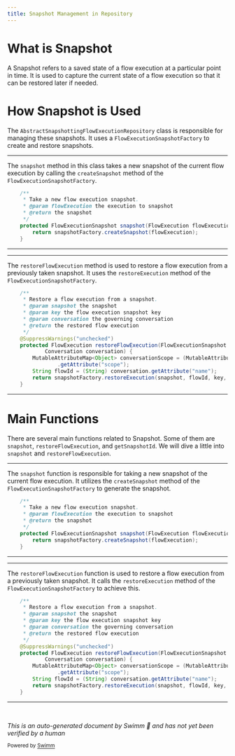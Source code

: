 ```yaml
---
title: Snapshot Management in Repository
---
```

# What is Snapshot

A Snapshot refers to a saved state of a flow execution at a particular point in time. It is used to capture the current state of a flow execution so that it can be restored later if needed.

# How Snapshot is Used

The <SwmToken path="spring-webflow/src/main/java/org/springframework/webflow/execution/repository/snapshot/AbstractSnapshottingFlowExecutionRepository.java" pos="34:6:6" line-data="public abstract class AbstractSnapshottingFlowExecutionRepository extends AbstractFlowExecutionRepository {">`AbstractSnapshottingFlowExecutionRepository`</SwmToken> class is responsible for managing these snapshots. It uses a <SwmToken path="spring-webflow/src/main/java/org/springframework/webflow/execution/repository/snapshot/AbstractSnapshottingFlowExecutionRepository.java" pos="30:29:29" line-data=" * Base class for repositories that take flow execution snapshots using a {@link FlowExecutionSnapshotFactory}.">`FlowExecutionSnapshotFactory`</SwmToken> to create and restore snapshots.

<SwmSnippet path="/spring-webflow/src/main/java/org/springframework/webflow/execution/repository/snapshot/AbstractSnapshottingFlowExecutionRepository.java" line="69">

---

The <SwmToken path="spring-webflow/src/main/java/org/springframework/webflow/execution/repository/snapshot/AbstractSnapshottingFlowExecutionRepository.java" pos="70:13:13" line-data="	 * Take a new flow execution snapshot.">`snapshot`</SwmToken> method in this class takes a new snapshot of the current flow execution by calling the <SwmToken path="spring-webflow/src/main/java/org/springframework/webflow/execution/repository/snapshot/AbstractSnapshottingFlowExecutionRepository.java" pos="75:5:5" line-data="		return snapshotFactory.createSnapshot(flowExecution);">`createSnapshot`</SwmToken> method of the <SwmToken path="spring-webflow/src/main/java/org/springframework/webflow/execution/repository/snapshot/AbstractSnapshottingFlowExecutionRepository.java" pos="30:29:29" line-data=" * Base class for repositories that take flow execution snapshots using a {@link FlowExecutionSnapshotFactory}.">`FlowExecutionSnapshotFactory`</SwmToken>.

```java
	/**
	 * Take a new flow execution snapshot.
	 * @param flowExecution the execution to snapshot
	 * @return the snapshot
	 */
	protected FlowExecutionSnapshot snapshot(FlowExecution flowExecution) {
		return snapshotFactory.createSnapshot(flowExecution);
	}
```

---

</SwmSnippet>

<SwmSnippet path="/spring-webflow/src/main/java/org/springframework/webflow/execution/repository/snapshot/AbstractSnapshottingFlowExecutionRepository.java" line="78">

---

The <SwmToken path="spring-webflow/src/main/java/org/springframework/webflow/execution/repository/snapshot/AbstractSnapshottingFlowExecutionRepository.java" pos="86:5:5" line-data="	protected FlowExecution restoreFlowExecution(FlowExecutionSnapshot snapshot, FlowExecutionKey key,">`restoreFlowExecution`</SwmToken> method is used to restore a flow execution from a previously taken snapshot. It uses the <SwmToken path="spring-webflow/src/main/java/org/springframework/webflow/execution/repository/snapshot/AbstractSnapshottingFlowExecutionRepository.java" pos="91:5:5" line-data="		return snapshotFactory.restoreExecution(snapshot, flowId, key, conversationScope, this);">`restoreExecution`</SwmToken> method of the <SwmToken path="spring-webflow/src/main/java/org/springframework/webflow/execution/repository/snapshot/AbstractSnapshottingFlowExecutionRepository.java" pos="30:29:29" line-data=" * Base class for repositories that take flow execution snapshots using a {@link FlowExecutionSnapshotFactory}.">`FlowExecutionSnapshotFactory`</SwmToken>.

```java
	/**
	 * Restore a flow execution from a snapshot.
	 * @param snapshot the snapshot
	 * @param key the flow execution snapshot key
	 * @param conversation the governing conversation
	 * @return the restored flow execution
	 */
	@SuppressWarnings("unchecked")
	protected FlowExecution restoreFlowExecution(FlowExecutionSnapshot snapshot, FlowExecutionKey key,
			Conversation conversation) {
		MutableAttributeMap<Object> conversationScope = (MutableAttributeMap<Object>) conversation
				.getAttribute("scope");
		String flowId = (String) conversation.getAttribute("name");
		return snapshotFactory.restoreExecution(snapshot, flowId, key, conversationScope, this);
	}
```

---

</SwmSnippet>

# Main Functions

There are several main functions related to Snapshot. Some of them are <SwmToken path="spring-webflow/src/main/java/org/springframework/webflow/execution/repository/snapshot/AbstractSnapshottingFlowExecutionRepository.java" pos="70:13:13" line-data="	 * Take a new flow execution snapshot.">`snapshot`</SwmToken>, <SwmToken path="spring-webflow/src/main/java/org/springframework/webflow/execution/repository/snapshot/AbstractSnapshottingFlowExecutionRepository.java" pos="86:5:5" line-data="	protected FlowExecution restoreFlowExecution(FlowExecutionSnapshot snapshot, FlowExecutionKey key,">`restoreFlowExecution`</SwmToken>, and <SwmToken path="spring-webflow/src/main/java/org/springframework/webflow/execution/repository/snapshot/AbstractSnapshottingFlowExecutionRepository.java" pos="65:5:5" line-data="	protected Serializable getSnapshotId(FlowExecutionKey key) {">`getSnapshotId`</SwmToken>. We will dive a little into <SwmToken path="spring-webflow/src/main/java/org/springframework/webflow/execution/repository/snapshot/AbstractSnapshottingFlowExecutionRepository.java" pos="70:13:13" line-data="	 * Take a new flow execution snapshot.">`snapshot`</SwmToken> and <SwmToken path="spring-webflow/src/main/java/org/springframework/webflow/execution/repository/snapshot/AbstractSnapshottingFlowExecutionRepository.java" pos="86:5:5" line-data="	protected FlowExecution restoreFlowExecution(FlowExecutionSnapshot snapshot, FlowExecutionKey key,">`restoreFlowExecution`</SwmToken>.

<SwmSnippet path="/spring-webflow/src/main/java/org/springframework/webflow/execution/repository/snapshot/AbstractSnapshottingFlowExecutionRepository.java" line="69">

---

The <SwmToken path="spring-webflow/src/main/java/org/springframework/webflow/execution/repository/snapshot/AbstractSnapshottingFlowExecutionRepository.java" pos="70:13:13" line-data="	 * Take a new flow execution snapshot.">`snapshot`</SwmToken> function is responsible for taking a new snapshot of the current flow execution. It utilizes the <SwmToken path="spring-webflow/src/main/java/org/springframework/webflow/execution/repository/snapshot/AbstractSnapshottingFlowExecutionRepository.java" pos="75:5:5" line-data="		return snapshotFactory.createSnapshot(flowExecution);">`createSnapshot`</SwmToken> method of the <SwmToken path="spring-webflow/src/main/java/org/springframework/webflow/execution/repository/snapshot/AbstractSnapshottingFlowExecutionRepository.java" pos="30:29:29" line-data=" * Base class for repositories that take flow execution snapshots using a {@link FlowExecutionSnapshotFactory}.">`FlowExecutionSnapshotFactory`</SwmToken> to generate the snapshot.

```java
	/**
	 * Take a new flow execution snapshot.
	 * @param flowExecution the execution to snapshot
	 * @return the snapshot
	 */
	protected FlowExecutionSnapshot snapshot(FlowExecution flowExecution) {
		return snapshotFactory.createSnapshot(flowExecution);
	}
```

---

</SwmSnippet>

<SwmSnippet path="/spring-webflow/src/main/java/org/springframework/webflow/execution/repository/snapshot/AbstractSnapshottingFlowExecutionRepository.java" line="78">

---

The <SwmToken path="spring-webflow/src/main/java/org/springframework/webflow/execution/repository/snapshot/AbstractSnapshottingFlowExecutionRepository.java" pos="86:5:5" line-data="	protected FlowExecution restoreFlowExecution(FlowExecutionSnapshot snapshot, FlowExecutionKey key,">`restoreFlowExecution`</SwmToken> function is used to restore a flow execution from a previously taken snapshot. It calls the <SwmToken path="spring-webflow/src/main/java/org/springframework/webflow/execution/repository/snapshot/AbstractSnapshottingFlowExecutionRepository.java" pos="91:5:5" line-data="		return snapshotFactory.restoreExecution(snapshot, flowId, key, conversationScope, this);">`restoreExecution`</SwmToken> method of the <SwmToken path="spring-webflow/src/main/java/org/springframework/webflow/execution/repository/snapshot/AbstractSnapshottingFlowExecutionRepository.java" pos="30:29:29" line-data=" * Base class for repositories that take flow execution snapshots using a {@link FlowExecutionSnapshotFactory}.">`FlowExecutionSnapshotFactory`</SwmToken> to achieve this.

```java
	/**
	 * Restore a flow execution from a snapshot.
	 * @param snapshot the snapshot
	 * @param key the flow execution snapshot key
	 * @param conversation the governing conversation
	 * @return the restored flow execution
	 */
	@SuppressWarnings("unchecked")
	protected FlowExecution restoreFlowExecution(FlowExecutionSnapshot snapshot, FlowExecutionKey key,
			Conversation conversation) {
		MutableAttributeMap<Object> conversationScope = (MutableAttributeMap<Object>) conversation
				.getAttribute("scope");
		String flowId = (String) conversation.getAttribute("name");
		return snapshotFactory.restoreExecution(snapshot, flowId, key, conversationScope, this);
	}
```

---

</SwmSnippet>

&nbsp;

*This is an auto-generated document by Swimm 🌊 and has not yet been verified by a human*

<SwmMeta version="3.0.0" repo-id="Z2l0aHViJTNBJTNBc3ByaW5nLXdlYmZsb3ctZGVtbyUzQSUzQWdpbGFkbmF2b3Q=" repo-name="spring-webflow-demo"><sup>Powered by [Swimm](/)</sup></SwmMeta>
